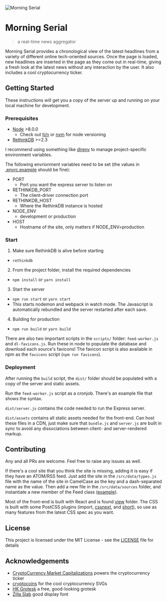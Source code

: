![Morning Serial](https://user-images.githubusercontent.com/9971847/29468139-fe1f3e80-8410-11e7-9266-1d425d5ae9bd.png)
# Morning Serial
> a real-time news aggregator

Morning Serial provides a chronological view of the latest headlines from a variety of different online tech-oriented sources. Once the page is loaded, new headlines are inserted in the page as they come out in real-time, giving a fresh look at the latest news without any interaction by the user. It also includes a cool cryptocurrency ticker.

## Getting Started

These instructions will get you a copy of the server up and running on your local machine for development.

### Prerequisites

- [Node](https://nodejs.org/) >8.0.0
  - Check out [tj/n](https://github.com/tj/n) or [nvm](https://github.com/creationix/nvm) for node versioning
- [RethinkDB](https://www.rethinkdb.com/) >=2.3

I recommend using something like [direnv](https://direnv.net/) to manage project-specific environment variables.

The following envrionment variables need to be set (the values in [.envrc.example](.envrc.example) should be fine):

- PORT
  - Port you want the express server to listen on
- RETHINKDB_PORT
  - The client-driver connection port
- RETHINKDB_HOST
  - Where the RethinkDB instance is hosted
- NODE_ENV
  - development or production
- HOST
  - Hostname of the site, only matters if NODE_ENV=production

### Start

1. Make sure RethinkDB is alive before starting
  - `rethinkdb`
2. From the project folder, install the required dependencies
  - `npm install` or `yarn install`
3. Start the server
  - `npm run start` or `yarn start`
  - This starts nodemon and webpack in watch mode. The Javascript is automatically rebundled and the server restarted after each save.
4. Building for production
  - `npm run build` or `yarn build`

There are also two important scripts in the `scripts/` folder: `feed-worker.js` and `dl-favicons.js`. Run these in node to populate the database and download each source's favicons! The favicon script is also available in npm as the `favicons` script (`npm run favicons`).

### Deployment

After running the `build` script, the `dist/` folder should be populated with a copy of the server and static assets.

Run the `feed-worker.js` script as a cronjob. There's an example file that shows the syntax.

`dist/server.js` contains the code needed to run the Express server.

`dist/assets` contains all static assets needed for the front-end. Can host these files in a CDN, just make sure that `bundle.js` and `server.js` are built in sync to avoid any dissociations between client- and server-rendered markup.

## Contributing

Any and all PRs are welcome. Feel free to raise any issues as well.

If there's a cool site that you think the site is missing, adding it is easy if they have an ATOM/RSS feed. Just add the site in the `/src/data/types.js` file with the name of the site in CamelCase as the key and a dash-separated name as the value. Then add a new file in the `/src/data/sources` folder, and instantiate a new member of the Feed class ([example](/src/data/sources/ars-technica.js)).

Most of the front-end is built with React and is found [view](/src/view) folder. The CSS is built with some PostCSS plugins (import, [cssnext](http://cssnext.io/), and [short](https://github.com/jonathantneal/postcss-short)), so use as many features from the latest CSS spec as you want.

## License

This project is licensed under the MIT License - see the [LICENSE](LICENSE) file for details

## Acknowledgements

- [CryptoCurrency Market Capitalizations](https://coinmarketcap.com/) powers the cryptocurrency ticker
- [cryptocoins](https://github.com/allienworks/cryptocoins) for the cool cryptocurrency SVGs
- [HK Grotesk](https://www.fontsquirrel.com/fonts/hk-grotesk) a free, good-looking grotesk
- [Zilla Slab](https://github.com/mozilla/zilla-slab) good display font
